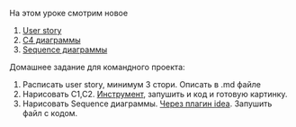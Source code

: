 На этом уроке смотрим новое

1) [User story](https://practicum.yandex.ru/blog/chto-takoe-user-story-i-kak-napisat/)
2) [С4 диаграммы](https://habr.com/en/companies/nspk/articles/679426/)
3) [Sequence диаграммы](https://habr.com/en/companies/X5Tech/articles/821687/)

Домашнее задание для командного проекта:
1) Расписать user story, минимум 3 стори. Описать в .md файле
2) Нарисовать С1,С2. [Инструмент](https://www.structurizr.com/dsl), запушить и код и готовую картинку.
3) Нарисовать Sequence диаграммы. [Через плагин idea](https://plugins.jetbrains.com/plugin/7017-plantuml-integration). Запушить файл с кодом.